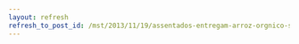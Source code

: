 ```yaml
---
layout: refresh
refresh_to_post_id: /mst/2013/11/19/assentados-entregam-arroz-orgnico-s-escolas-municipais-de-so-paulo
---
```

